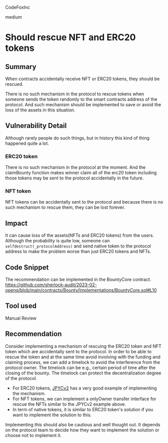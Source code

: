 CodeFoxInc

medium

# Should rescue NFT and ERC20 tokens

## Summary
When contracts accidentally receive NFT or ERC20 tokens, they should be rescued. 

There is no such mechanism in the protocol to rescue tokens when someone sends the token randomly to the smart contracts address of the protocol. And such mechanism should be implemented to save or avoid the loss of the assets in this situation. 

## Vulnerability Detail
Although rarely people do such things, but in history this kind of thing happened quite a lot. 

### ERC20 token
There is no such mechanism in the protocol at the moment. And the claimBounty function makes winner claim all of the erc20 token including those tokens may be sent to the protocol accidentally in the future. 

### NFT token
NFT tokens can be accidentally sent to the protocol and because there is no such mechanism to rescue them, they can be lost forever. 


## Impact

It can cause loss of the assets(NFTs and ERC20 tokens) from the users. 
Although the probability is quite low, someone can `selfdestruct(_protocolAddress)` and send native token to the protocol address to make the problem worse than just ERC20 tokens and NFTs. 

## Code Snippet
The recommendation can be implemented in the BountyCore contract. 
https://github.com/sherlock-audit/2023-02-openq/blob/main/contracts/Bounty/Implementations/BountyCore.sol#L10


## Tool used

Manual Review

## Recommendation
Consider implementing a mechanism of rescuing the ERC20 token and NFT token which are accidentally sent to the protocol. 
In order to be able to rescue the token and at the same time avoid involving with the funding and claiming process, we can add a timelock to avoid the interference from the protocol owner. The timelock can be e.g., certain period of time after the closing of the bounty. The timelock can protect the decentralization degree of the protocol. 


- For ERC20 tokens, [JPYCv2](https://github.com/jcam1/JPYCv2/blob/main/contracts/v1/Rescuable.sol) has a very good example of implementing the mechanism. 
- For NFT tokens, we can implement a onlyOwner transfer interface for rescue the NFTs similar to the JPYCv2 example above. 
- In term of native tokens, it is similar to ERC20 token's solution if you want to implement the solution to this. 

Implementing this should also be cautious and well thought out. It depends on the protocol team to decide how they want to implement the solution or choose not to implement it. 
